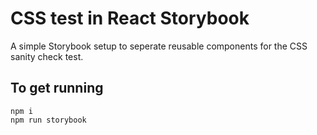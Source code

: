 # CSS test in React Storybook

A simple Storybook setup to seperate reusable components for the CSS sanity check test.

## To get running

````
npm i
npm run storybook
````

